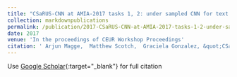 ```yaml
---
title: "CSaRUS-CNN at AMIA-2017 tasks 1, 2: under sampled CNN for text classification"
collection: markdownpublications
permalink: /publication/2017-CSaRUS-CNN-at-AMIA-2017-tasks-1-2-under-sampled-CNN-for-text-classification
date: 2017
venue: 'In the proceedings of CEUR Workshop Proceedings'
citation: ' Arjun Magge,  Matthew Scotch,  Graciela Gonzalez, &quot;CSaRUS-CNN at AMIA-2017 tasks 1, 2: under sampled CNN for text classification.&quot; In the proceedings of CEUR Workshop Proceedings, 2017.'
---
```

Use [Google Scholar](https://scholar.google.com/scholar?q=CSaRUS+CNN+at+AMIA+2017+tasks+1,+2:+under+sampled+CNN+for+text+classification){:target="_blank"} for full citation